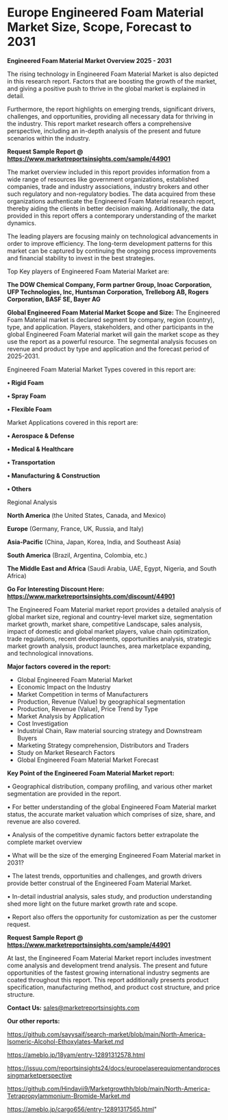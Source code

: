 # Europe Engineered Foam Material Market Size, Scope, Forecast to 2031

<Strong> Engineered Foam Material Market Overview 2025 - 2031</strong>

The rising technology in Engineered Foam Material Market is also depicted in this research report. Factors that are boosting the growth of the market, and giving a positive push to thrive in the global market is explained in detail.

Furthermore, the report highlights on emerging trends, significant drivers, challenges, and opportunities, providing all necessary data for thriving in the industry. This report market research offers a comprehensive perspective, including an in-depth analysis of the present and future scenarios within the industry.

<strong>Request Sample Report @ <a href=https://www.marketreportsinsights.com/sample/44901>https://www.marketreportsinsights.com/sample/44901</a></strong>

The market overview included in this report provides information from a wide range of resources like government organizations, established companies, trade and industry associations, industry brokers and other such regulatory and non-regulatory bodies. The data acquired from these organizations authenticate the Engineered Foam Material research report, thereby aiding the clients in better decision making. Additionally, the data provided in this report offers a contemporary understanding of the market dynamics.

The leading players are focusing mainly on technological advancements in order to improve efficiency. The long-term development patterns for this market can be captured by continuing the ongoing process improvements and financial stability to invest in the best strategies.

Top Key players of Engineered Foam Material Market are:

<strong>The DOW Chemical Company, Form partner Group, Inoac Corporation, UFP Technologies, Inc, Huntsman Corporation, Trelleborg AB, Rogers Corporation, BASF SE, Bayer AG</strong>

<strong><b>Global Engineered Foam Material Market Scope and Size:</b></strong>
The Engineered Foam Material market is declared segment by company, region (country), type, and application. Players, stakeholders, and other participants in the global Engineered Foam Material market will gain the market scope as they use the report as a powerful resource. The segmental analysis focuses on revenue and product by type and application and the forecast period of 2025-2031.

Engineered Foam Material Market Types covered in this report are:

<strong>•  Rigid Foam

•  Spray Foam

•  Flexible Foam</strong>

Market Applications covered in this report are:

<strong>•  Aerospace & Defense

•  Medical & Healthcare

•  Transportation

•  Manufacturing & Construction

•  Others</strong> 

Regional Analysis

<strong>North America</strong> (the United States, Canada, and Mexico)

<strong>Europe</strong> (Germany, France, UK, Russia, and Italy)

<strong>Asia-Pacific</strong> (China, Japan, Korea, India, and Southeast Asia)

<strong>South America</strong> (Brazil, Argentina, Colombia, etc.)

<strong>The Middle East and Africa</strong> (Saudi Arabia, UAE, Egypt, Nigeria, and South Africa)

<strong>Go For Interesting Discount Here: <a href=https://www.marketreportsinsights.com/discount/44901>https://www.marketreportsinsights.com/discount/44901</a></strong>

The Engineered Foam Material market report provides a detailed analysis of global market size, regional and country-level market size, segmentation market growth, market share, competitive Landscape, sales analysis, impact of domestic and global market players, value chain optimization, trade regulations, recent developments, opportunities analysis, strategic market growth analysis, product launches, area marketplace expanding, and technological innovations.

<strong><b>Major factors covered in the report:</b></strong>
<ul>
  <li>Global Engineered Foam Material Market </li>
  <li>Economic Impact on the Industry</li>
  <li>Market Competition in terms of Manufacturers</li>
  <li>Production, Revenue (Value) by geographical segmentation</li>
  <li>Production, Revenue (Value), Price Trend by Type</li>
  <li>Market Analysis by Application</li>
  <li>Cost Investigation</li>
  <li>Industrial Chain, Raw material sourcing strategy and Downstream Buyers</li>
  <li>Marketing Strategy comprehension, Distributors and Traders</li>
  <li>Study on Market Research Factors</li>
  <li>Global Engineered Foam Material Market Forecast</li>
</ul>

<strong><b>Key Point of the Engineered Foam Material Market report:</b></strong>

• Geographical distribution, company profiling, and various other market segmentation are provided in the report.

• For better understanding of the global Engineered Foam Material market status, the accurate market valuation which comprises of size, share, and revenue are also covered.

• Analysis of the competitive dynamic factors better extrapolate the complete market overview

• What will be the size of the emerging Engineered Foam Material market in 2031?

• The latest trends, opportunities and challenges, and growth drivers provide better construal of the Engineered Foam Material Market.

• In-detail industrial analysis, sales study, and production understanding shed more light on the future market growth rate and scope.

• Report also offers the opportunity for customization as per the customer request.

<strong>Request Sample Report @ <a href=https://www.marketreportsinsights.com/sample/44901>https://www.marketreportsinsights.com/sample/44901</a></strong>

At last, the Engineered Foam Material Market report includes investment come analysis and development trend analysis. The present and future opportunities of the fastest growing international industry segments are coated throughout this report. This report additionally presents product specification, manufacturing method, and product cost structure, and price structure.

<strong>Contact Us:</strong>
sales@marketreportsinsights.com

<strong>Our other reports:</strong>

<a href=https://github.com/sayysaif/search-market/blob/main/North-America-Isomeric-Alcohol-Ethoxylates-Market.md>https://github.com/sayysaif/search-market/blob/main/North-America-Isomeric-Alcohol-Ethoxylates-Market.md</a>

<a href=https://ameblo.jp/18yam/entry-12891312578.html>https://ameblo.jp/18yam/entry-12891312578.html</a>

<a href=https://issuu.com/reportsinsights24/docs/europelaserequipmentandprocessingmarketperspective>https://issuu.com/reportsinsights24/docs/europelaserequipmentandprocessingmarketperspective</a>

<a href=https://github.com/Hindavii9/Marketgrowthh/blob/main/North-America-Tetrapropylammonium-Bromide-Market.md>https://github.com/Hindavii9/Marketgrowthh/blob/main/North-America-Tetrapropylammonium-Bromide-Market.md</a>

<a href=https://ameblo.jp/cargo656/entry-12891317565.html>https://ameblo.jp/cargo656/entry-12891317565.html</a>"
